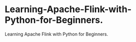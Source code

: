 # Learning-Apache-Flink-with-Python-for-Beginners.
Learning Apache Flink with Python for Beginners.
